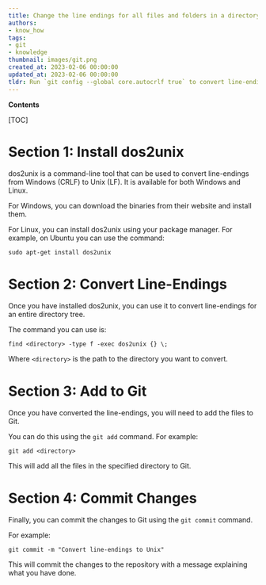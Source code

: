 ```yaml
---
title: Change the line endings for all files and folders in a directory tree using git
authors:
- know_how
tags:
- git
- knowledge
thumbnail: images/git.png
created_at: 2023-02-06 00:00:00
updated_at: 2023-02-06 00:00:00
tldr: Run `git config --global core.autocrlf true` to convert line-endings for the entire directory tree.
---
```


**Contents**

[TOC]

# Section 1: Install dos2unix

dos2unix is a command-line tool that can be used to convert line-endings from Windows (CRLF) to Unix (LF). It is available for both Windows and Linux.

For Windows, you can download the binaries from their website and install them.

For Linux, you can install dos2unix using your package manager. For example, on Ubuntu you can use the command:

`sudo apt-get install dos2unix`

# Section 2: Convert Line-Endings

Once you have installed dos2unix, you can use it to convert line-endings for an entire directory tree.

The command you can use is:

`find <directory> -type f -exec dos2unix {} \;`

Where `<directory>` is the path to the directory you want to convert.

# Section 3: Add to Git

Once you have converted the line-endings, you will need to add the files to Git.

You can do this using the `git add` command. For example:

`git add <directory>`

This will add all the files in the specified directory to Git.

# Section 4: Commit Changes

Finally, you can commit the changes to Git using the `git commit` command.

For example:

`git commit -m "Convert line-endings to Unix"`

This will commit the changes to the repository with a message explaining what you have done.
